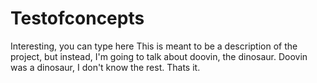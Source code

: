 # Testofconcepts

Interesting, you can type here
This is meant to be a description of the project, but instead, I'm going to talk about doovin, the dinosaur. Doovin was a dinosaur, I don't know the rest. Thats it.
